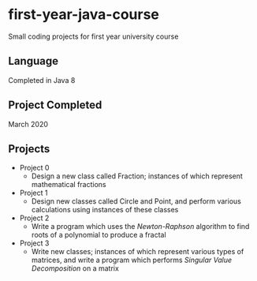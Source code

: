 # first-year-java-course
Small coding projects for first year university course

## Language
Completed in Java 8

## Project Completed
March 2020

## Projects
- Project 0
  - Design a new class called Fraction; instances of which represent mathematical fractions
- Project 1
  - Design new classes called Circle and Point, and perform various calculations using instances of these classes
- Project 2
  - Write a program which uses the _Newton-Raphson_ algorithm to find roots of a polynomial to produce a fractal
- Project 3
  - Write new classes; instances of which represent various types of matrices, and write a program which performs _Singular Value Decomposition_ on a matrix
